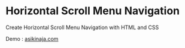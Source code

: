 # Horizontal Scroll Menu Navigation
Create Horizontal Scroll Menu Navigation with HTML and CSS

Demo : <a href="https://www.asikinaja.com"> asikinaja.com </a>
